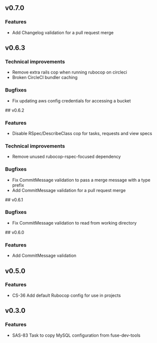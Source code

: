 ## v0.7.0

### Features

* Add Changelog validation for a pull request merge


## v0.6.3

### Technical improvements

* Remove extra rails cop when running rubocop on circleci
* Broken CircleCI bundler caching

### Bugfixes

* Fix updating aws config credentials for accessing a bucket


## v0.6.2

### Features

* Disable RSpec/DescribeClass cop for tasks, requests and view specs

### Technical improvements

* Remove unused rubocop-rspec-focused dependency

### Bugfixes

* Fix CommitMessage validation to pass a merge message with a type prefix
* Add CommitMessage validation for a pull request merge


## v0.6.1

### Bugfixes

* Fix CommitMessage validation to read from working directory


## v0.6.0

### Features

* Add CommitMessage validation


## v0.5.0

### Features

* CS-36 Add default Rubocop config for use in projects


## v0.3.0

### Features

* SAS-83 Task to copy MySQL configuration from fuse-dev-tools
